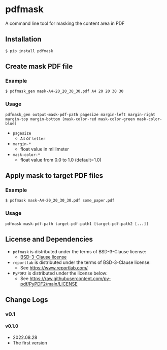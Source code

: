 # pdfmask
A command line tool for masking the content area in PDF

## Installation

```console
$ pip install pdfmask
```

## Create mask PDF file

### Example

```console
$ pdfmask_gen mask-A4-20_20_30_30.pdf A4 20 20 30 30
```

### Usage

```
pdfmask_gen output-mask-pdf-path pagesize margin-left margin-right margin-top margin-bottom [mask-color-red mask-color-green mask-color-blue]
```
- `pagesize`
  - `A4` or `letter`
- `margin-*`
  - float value in millimeter
- `mask-color-*`
  - float value from 0.0 to 1.0 (default=1.0)


## Apply mask to target PDF files

### Example

```console
$ pdfmask mask-A4-20_20_30_30.pdf some_paper.pdf
```

### Usage

```
pdfmask mask-pdf-path target-pdf-path1 [target-pdf-path2 [...]]
```

## License and Dependencies

- `pdfmask` is distributed under the terms of BSD-3-Clause license:
  - [BSD-3-Clause license](https://raw.githubusercontent.com/hiroshi-matsuda/pdfmask/main/LICENSE)
- `reportlab` is distributed under the terms of BSD-3-Clause license:
  - See https://www.reportlab.com/
- `PyPDF2` is distributed under the license below:
  - See https://raw.githubusercontent.com/py-pdf/PyPDF2/main/LICENSE

## Change Logs

### v0.1

#### v0.1.0
- 2022.08.28
- The first version
